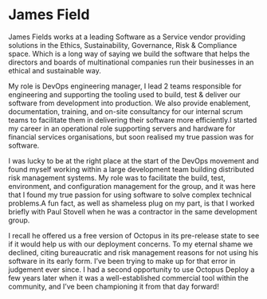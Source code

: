 # James Field

James Fields works at a leading Software as a Service vendor providing solutions in the Ethics, Sustainability, Governance, Risk & Compliance space. Which is a long way of saying we build the software that helps the directors and boards of multinational companies run their businesses in an ethical and sustainable way. 

My role is DevOps engineering manager, I lead 2 teams responsible for engineering and supporting the tooling used to build, test & deliver our software from development into production. We also provide enablement, documentation, training, and on-site consultancy for our internal scrum teams to facilitate them in delivering their software more efficiently.I started my career in an operational role supporting servers and hardware for financial services organisations, but soon realised my true passion was for software.

 I was lucky to be at the right place at the start of the DevOps movement and found myself working within a large development team building distributed risk management systems. My role was to facilitate the build, test, environment, and configuration management for the group, and it was here that I found my true passion for using software to solve complex technical problems.A fun fact, as well as shameless plug on my part, is that I worked briefly with Paul Stovell when he was a contractor in the same development group. 
 
 I recall he offered us a free version of Octopus in its pre-release state to see if it would help us with our deployment concerns. To my eternal shame we declined, citing bureaucratic and risk management reasons for not using his software in its early form. I’ve been trying to make up for that error in judgement ever since. I had a second opportunity to use Octopus Deploy a few years later when it was a well-established commercial tool within the community, and I’ve been championing it from that day forward!
